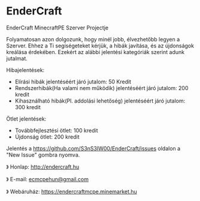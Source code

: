 # EnderCraft
EnderCraft MinecraftPE Szerver Projectje

Folyamatosan azon dolgozunk, hogy minél jobb, élvezhetőbb legyen a Szerver. Ehhez a Ti segíségeteket kérjük, a hibák javítása, és az újdonságok kreálása érdekében. Ezekért az alábbi jelentési kategóriák szerint adunk jutalmat.


Hibajelentések:
 - Elírási hibák jelentéséért járó jutalom: 50 Kredit
 - Rendszerhibák(Ha valami nem működik) jelentéséért járó jutalom: 200 kredit
 - Kihasználható hibák(Pl. addolási lehetőség) jelentéséért járó jutalom: 300 kredit
 
Ötlet jelentések:
 - Továbbfejlesztési ötlet: 100 kredit
 - Újdonság ötlet: 200 kredit

Jelentés a https://github.com/S3nS3IW00/EnderCraft/issues oldalon a "New Issue" gombra nyomva.

》 Honlap: http://endercraft.hu

》 E-mail: ecmcpehun@gmail.com

》 Webáruház: https://endercraftmcpe.minemarket.hu
